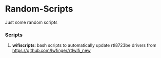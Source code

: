 # Random-Scripts
Just some random scripts

### Scripts
1) **wifiscripts**:  bash scripts to automatically update rtl8723be drivers from https://github.com/lwfinger/rtlwifi_new
